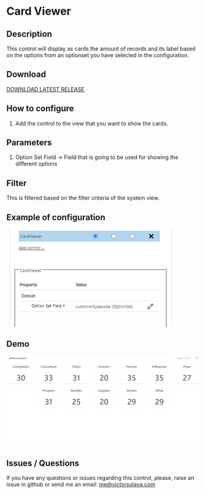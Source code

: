 # Card Viewer

## Description

This control will display as cards the amount of records and its label based on the options from an optionset you have selected in the configuration.

## Download

[DOWNLOAD LATEST RELEASE](https://github.com/victorsolaya/CardViewer/releases/latest)

## How to configure

1. Add the control to the view that you want to show the cards.

## Parameters

1. Option Set Field -> Field that is going to be used for showing the different options

## Filter

This is filtered based on the filter criteria of the system view.

## Example of configuration

![Form configuration](assets/configuration.png)

## Demo

![Demo](assets/demo.png)

## Issues / Questions

If you have any questions or issues regarding this control, please, raise an issue in github or send me an email: me@victorsolaya.com
